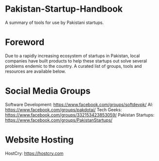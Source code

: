 # Pakistan-Startup-Handbook
A summary of tools for use by Pakistani startups.

# Foreword
Due to a rapidly increasing ecosystem of startups in Pakistan, local companies have built products to help these startups out solve several problems endemic to the country. A curated list of groups, tools and resources are available below.

# Social Media Groups
Software Development: https://www.facebook.com/groups/softdevpk/
AI: https://www.facebook.com/groups/pakdotai/
Tech Geeks: https://www.facebook.com/groups/332153423853059/
Pakistan Startups: https://www.facebook.com/groups/PakistanStartups/


# Website Hosting
HostCry: https://hostcry.com

